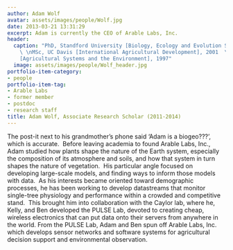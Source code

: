 ```yaml
---
author: Adam Wolf
avatar: assets/images/people/Wolf.jpg
date: 2013-03-21 13:31:29
excerpt: Adam is currently the CEO of Arable Labs, Inc.
header:
  caption: "PhD, Standford University [Biology, Ecology and Evolution Section], 2010
    \ \nMSc, UC Davis [International Agricultural Development], 2001  \nBSc, UC Davis
    [Agricultural Systems and the Environment], 1997"
  image: assets/images/people/Wolf_header.jpg
portfolio-item-category:
- people
portfolio-item-tag:
- Arable Labs
- former member
- postdoc
- research staff
title: Adam Wolf, Associate Research Scholar (2011-2014)
---
```


The post-it next to his grandmother’s phone said ‘Adam is a biogeo???’, which is accurate.  Before leaving academia to found Arable Labs, Inc., Adam studied how plants shape the nature of the Earth system, especially the composition of its atmosphere and soils, and how that system in turn shapes the nature of vegetation.  His particular angle focused on developing large-scale models, and finding ways to inform those models with data.  As his interests became oriented toward demographic processes, he has been working to develop datastreams that monitor single-tree physiology and performance within a crowded and competitive stand.  This brought him into collaboration with the Caylor lab, where he, Kelly, and Ben developed the PULSE Lab, devoted to creating cheap, wireless electronics that can put data onto their servers from anywhere in the world. From the PULSE Lab, Adam and Ben spun off Arable Labs, Inc. which develops sensor networks and software systems for agricultural decision support and environmental observation.